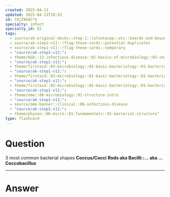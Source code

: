 ```yaml
---
created: 2025-04-13
updated: 2025-04-13T10:53
id: t8]Z9k8C*$
specialty: infect
specialty_id: 82
tags:
  - source/ak-original-decks::step-1::lolnotacop::etc::boards-and-beyond-micro::basics-of-micro
  - source/ak-step1-v11::!flag-these-cards::potential-duplicates
  - source/ak-step1-v11::!flag-these-cards::temporary
  - "source/ak-step1-v11:": 
  - theme/b&b::13-infectious-disease::01-basics-of-microbiology::02-shapes-&-stains
  - "source/ak-step1-v11:": 
  - theme/firstaid::03-microbiology::01-basic-bacteriology::01-bacterial-structures
  - "source/ak-step1-v11:": 
  - theme/firstaid::03-microbiology::01-basic-bacteriology::01-bacterial-structures::*basics
  - "source/ak-step1-v11:": 
  - theme/firstaid::03-microbiology::01-basic-bacteriology::01-bacterial-structures::specific-shapes
  - "source/ak-step1-v11:": 
  - theme/ome::08-microbiology::01-structure-intro
  - "source/ak-step1-v11:": 
  - source/ome-banner::clinical::06-infectious-disease
  - "source/ak-step1-v11:": 
  - theme/physeo::06-micro::01-fundamentals::01-bacterial-structure"
type: flashcard
---
```


# Question
3 most common bacterial shapes   **Coccus/Cocci** **Rods aka Bacilli::... aka ...** **Coccobacillus**

---

# Answer
